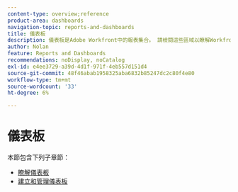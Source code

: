 ```yaml
---
content-type: overview;reference
product-area: dashboards
navigation-topic: reports-and-dashboards
title: 儀表板
description: 儀表板是Adobe Workfront中的報表集合。 請檢閱這些區域以瞭解Workfront中的儀表板。
author: Nolan
feature: Reports and Dashboards
recommendations: noDisplay, noCatalog
exl-id: e4ee3729-a39d-4d1f-971f-4eb557d151d4
source-git-commit: 48f46abab1958325aba6832b85247dc2c80f4e80
workflow-type: tm+mt
source-wordcount: '33'
ht-degree: 6%

---
```


# 儀表板

本節包含下列子章節：

* [瞭解儀表板](../../reports-and-dashboards/dashboards/understanding-dashboards/understand-dashboards.md)
* [建立和管理儀表板](../../reports-and-dashboards/dashboards/creating-and-managing-dashboards/create-and-manage-dashboards.md)
